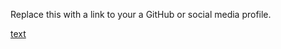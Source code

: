 Replace this with a link to your a GitHub or social media profile.     

[text](https://abhibs-bs/markdown-portfolio.com)
